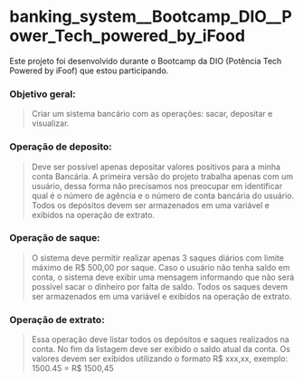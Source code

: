 # banking_system__Bootcamp_DIO__Power_Tech_powered_by_iFood

Este projeto foi desenvolvido durante o Bootcamp da DIO (Potência Tech Powered by iFoof) que estou participando.

### Objetivo geral:

> Criar um sistema bancário com as operações: sacar, depositar e visualizar.

### Operação de deposito:

>Deve ser possível apenas depositar valores positivos para a minha conta Bancária. A primeira versão do projeto trabalha apenas com um usuário, dessa forma não precisamos nos preocupar em identificar qual é o número de agência e o número de conta bancária do usuário. Todos os depósitos devem ser armazenados em uma variável e exibidos na operação de extrato. 


### Operação de saque:
>O sistema deve permitir realizar apenas 3 saques diários com limite máximo de R$ 500,00 por saque. Caso o usuário não tenha saldo em conta, o sistema deve exibir uma mensagem informando que não será possível sacar o dinheiro por falta de saldo. Todos os saques devem ser armazenados em uma variável e exibidos na operação de extrato.


### Operação de extrato:
>Essa operação deve listar todos os depósitos e saques realizados na conta. No fim da listagem deve ser exibido o saldo atual da conta. Os valores devem ser exibidos utilizando o formato R$ xxx,xx, exemplo: 1500.45 = R$ 1500,45
